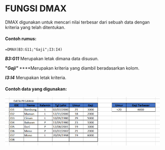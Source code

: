 # FUNGSI DMAX

DMAX digunakan untuk mencari nilai terbesar dari sebuah data dengan kriteria yang telah ditentukan.

#### Contoh rumus:

```text
=DMAX(B3:G11;"Gaji";I3:I4)
```

_**B3:G11**_ Merupakan letak dimana data disusun.

**"**_**Gaji"**_ ****Merupakan kriteria yang diambil beradasarkan kolom.

_**I3:I4**_ Merupakan letak kriteria.

#### Contoh data yang digunakan:

![Tabel dengan kolom gaji terbesar berisikan rumus dari DMAX.](../../.gitbook/assets/dmax.png)

